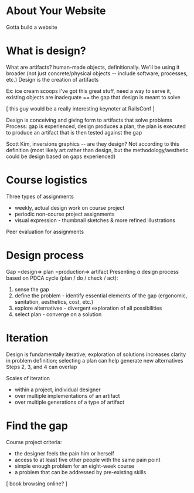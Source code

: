 # About Your Website
Gotta build a website

# What is design?
What are artifacts? human-made objects, definitionally. We'll be using it broader (not just concrete/physical objects -- include software, processes, etc.)
Design is the creation of artifacts

Ex: ice cream scoops
I've got this great stuff, need a way to serve it, existing objects are inadequate == the gap that design is meant to solve

[ this guy would be a really interesting keynoter at RailsConf ]

Design is conceiving and giving form to artifacts that solve problems
Process: gap is experienced, design produces a plan, the plan is executed to produce an artifact that is then tested against the gap

Scott Kim, inversions graphics -- are they design? Not according to this definition (most likely art rather than design, but the methodology/aesthetic could be design based on gaps experienced)

# Course logistics
Three types of assignments
* weekly, actual design work on course project
* periodic non-course project assignments
* visual expression - thumbnail sketches & more refined illustrations

Peer evaluation for assignments

# Design process
Gap =design=> plan =production=> artifact
Presenting *a* design process based on PDCA cycle (plan / do / check / act):
1. sense the gap
2. define the problem - identify essential elements of the gap (ergonomic, sanitation, aesthetics, cost, etc.)
3. explore alternatives - divergent exploration of all possibilities
4. select plan - converge on a solution

# Iteration
Design is fundamentally iterative; exploration of solutions increases clarity in problem definition; selecting a plan can help generate new alternatives
Steps 2, 3, and 4 can overlap

Scales of iteration
* within a project, individual designer
* over multiple implementations of an artifact
* over multiple generations of a type of artifact

# Find the gap
Course project criteria:
* the designer feels the pain him or herself
* access to at least five other people with the same pain point
* simple enough problem for an eight-week course
* a problem that can be addressed by pre-existing skills

[ book browsing online? ]


